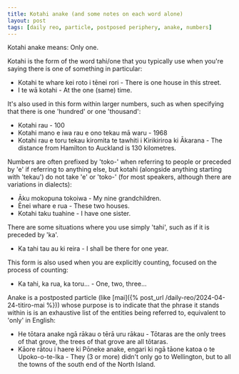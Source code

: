 ```yaml
---
title: Kotahi anake (and some notes on each word alone)
layout: post
tags: [daily reo, particle, postposed periphery, anake, numbers]
---
```


Kotahi anake means: Only one.

Kotahi is the form of the word tahi/one that you typically use when you're saying there is one of something in particular:
- Kotahi te whare kei roto i tēnei rori - There is one house in this street.
- I te wā kotahi - At the one (same) time.

It's also used in this form within larger numbers, such as when specifying that there is one 'hundred' or one 'thousand':
- Kotahi rau - 100
- Kotahi mano e iwa rau e ono tekau mā waru - 1968
- Kotahi rau e toru tekau kiromita te tawhiti i Kirikiriroa ki Ākarana - The distance from Hamilton to Auckland is 130 kilometres.

Numbers are often prefixed by 'toko-' when referring to people or preceded by 'e' if referring to anything else, but kotahi (alongside anything starting with 'tekau') do not take 'e' or 'toko-' (for most speakers, although there are variations in dialects):
- Āku mokopuna tokoiwa - My nine grandchildren.
- Ēnei whare e rua - These two houses.
- Kotahi taku tuahine - I have one sister.

There are some situations where you use simply 'tahi', such as if it is preceded by 'ka'.
- Ka tahi tau au ki reira - I shall be there for one year.

This form is also used when you are explicitly counting, focused on the process of counting:
- Ka tahi, ka rua, ka toru... - One, two, three...

Anake is a postposted particle (like [mai]({% post_url /daily-reo/2024-04-24-titiro-mai %})) whose purpose is to indicate that the phrase it stands within is is an exhaustive list of the entities being referred to, equivalent to 'only' in English:
- He tōtara anake ngā rākau o tērā uru rākau - Tōtaras are the only trees of that grove, the trees of that grove are all tōtaras.
- Kāore rātou i haere ki Pōneke anake, engari ki ngā tāone katoa o te Upoko-o-te-Ika - They (3 or more) didn't only go to Wellington, but to all the towns of the south end of the North Island.